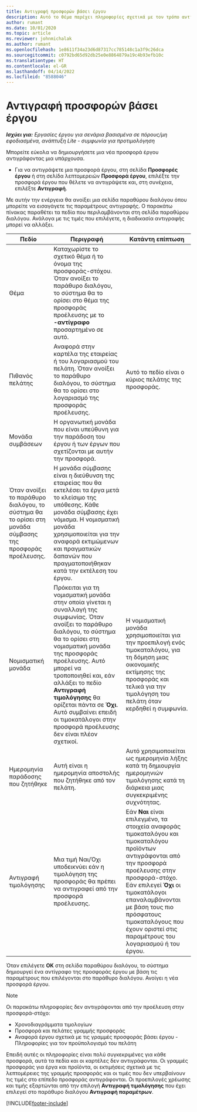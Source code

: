 ```yaml
---
title: Αντιγραφή προσφορών βάσει έργου
description: Αυτό το θέμα παρέχει πληροφορίες σχετικά με τον τρόπο αντιγραφής προσφορών έργου στο Project Operations.
author: rumant
ms.date: 10/01/2020
ms.topic: article
ms.reviewer: johnmichalak
ms.author: rumant
ms.openlocfilehash: 1e8611f34a23d6d87317cc785148c1a3f9c26dca
ms.sourcegitcommit: c0792bd65d92db25e0e8864879a19c4b93efb10c
ms.translationtype: HT
ms.contentlocale: el-GR
ms.lasthandoff: 04/14/2022
ms.locfileid: "8588046"
---
```

# <a name="copy-project-based-quotes"></a>Αντιγραφή προσφορών βάσει έργου

_**Ισχύει για:** Εργασίες έργου για σενάρια βασισμένα σε πόρους/μη εφοδιασμένα, ανάπτυξη Lite - συμφωνία για προτιμολόγηση_

Μπορείτε εύκολα να δημιουργήσετε μια νέα προσφορά έργου αντιγράφοντας μια υπάρχουσα. 

- Για να αντιγράψετε μια προσφορά έργου, στη σελίδα **Προσφορές έργου** ή στη σελίδα λεπτομερειών **Προσφορά έργου**, επιλέξτε την προσφορά έργου που θέλετε να αντιγράψετε και, στη συνέχεια, επιλέξτε **Αντιγραφή**.

Με αυτήν την ενέργεια θα ανοίξει μια σελίδα παραθύρου διαλόγου όπου μπορείτε να εισαγάγετε τις παραμέτρους αντιγραφής. Ο παρακάτω πίνακας παραθέτει τα πεδία που περιλαμβάνονται στη σελίδα παραθύρου διαλόγου. Ανάλογα με τις τιμές που επιλέγετε, η διαδικασία αντιγραφής μπορεί να αλλάξει.

| **Πεδίο** | **Περιγραφή** | **Κατάντη επίπτωση** |
| --- | --- | --- |
| Θέμα | Καταχωρίστε το σχετικό θέμα ή το όνομα της προσφοράς-στόχου. Όταν ανοίξει το παράθυρο διαλόγου, το σύστημα θα το ορίσει στο θέμα της προσφοράς προέλευσης με το **-αντίγραφο** προσαρτημένο σε αυτό. | |
| Πιθανός πελάτης | Αναφορά στην καρτέλα της εταιρείας ή του λογαριασμού του πελάτη. Όταν ανοίξει το παράθυρο διαλόγου, το σύστημα θα το ορίσει στο λογαριασμό της προσφοράς προέλευσης. | Αυτό το πεδίο είναι ο κύριος πελάτης της προσφοράς. |
| Μονάδα συμβάσεων | Η οργανωτική μονάδα που είναι υπεύθυνη για την παράδοση του έργου ή των έργων που σχετίζονται με αυτήν την προσφορά.
Όταν ανοίξει το παράθυρο διαλόγου, το σύστημα θα το ορίσει στη μονάδα σύμβασης της προσφοράς προέλευσης. | Η μονάδα σύμβασης είναι η διεύθυνση της εταιρείας που θα εκτελέσει τα έργα μετά το κλείσιμο της υπόθεσης. Κάθε μονάδα σύμβασης έχει νόμισμα. Η νομισματική μονάδα χρησιμοποιείται για την αναφορά εκτιμώμενων και πραγματικών δαπανών που πραγματοποιήθηκαν κατά την εκτέλεση του έργου. |
| Νομισματική μονάδα | Πρόκειται για τη νομισματική μονάδα στην οποία γίνεται η συναλλαγή της συμφωνίας. Όταν ανοίξει το παράθυρο διαλόγου, το σύστημα θα το ορίσει στη νομισματική μονάδα της προσφοράς προέλευσης. Αυτό μπορεί να τροποποιηθεί και, εάν αλλάξει το πεδίο **Αντιγραφή τιμολόγησης** θα ορίζεται πάντα σε **Όχι**. Αυτό συμβαίνει επειδή οι τιμοκατάλογοι στην προσφορά προέλευσης δεν είναι πλέον σχετικοί. | Η νομισματική μονάδα χρησιμοποιείται για την προεπιλογή ενός τιμοκαταλόγου, για τη δόμηση μιας οικονομικής εκτίμησης της προσφοράς και τελικά για την τιμολόγηση του πελάτη όταν κερδηθεί η συμφωνία. |
| Ημερομηνία παράδοσης που ζητήθηκε | Αυτή είναι η ημερομηνία αποστολής που ζητήθηκε από τον πελάτη. | Αυτό χρησιμοποιείται ως ημερομηνία λήξης κατά τη δημιουργία ημερομηνιών τιμολόγησης κατά τη διάρκεια μιας συγκεκριμένης συχνότητας. |
| Αντιγραφή τιμολόγησης | Μια τιμή Ναι/Όχι υποδεικνύει εάν η τιμολόγηση της προσφοράς θα πρέπει να αντιγραφεί από την προσφορά προέλευσης. | Εάν **Ναι** είναι επιλεγμένο, τα στοιχεία αναφοράς τιμοκαταλόγου και τιμοκαταλόγου προϊόντων αντιγράφονται από την προσφορά προέλευσης στην προσφορά-στόχο. Εάν επιλεγεί **Όχι** οι τιμοκατάλογοι επαναλαμβάνονται με βάση τους πιο πρόσφατους τιμοκαταλόγους που έχουν οριστεί στις παραμέτρους του λογαριασμού ή του έργου. |

Όταν επιλέγετε **OK** στη σελίδα παραθύρου διαλόγου, το σύστημα δημιουργεί ένα αντίγραφο της προσφοράς έργου με βάση τις παραμέτρους που επιλέγονται στο παράθυρο διαλόγου. Ανοίγει η νέα προσφορά έργου. 

> [!NOTE]
> Οι παρακάτω πληροφορίες δεν αντιγράφονται από την προέλευση στην προσφορά-στόχο:
>
> - Χρονοδιαγράμματα τιμολογίων
> - Προσφορά και πελάτες γραμμής προσφοράς
> - Αναφορά έργου σχετικά με τις γραμμές προσφοράς βάσει έργου - Πληροφορίες για τον προϋπολογισμό του πελάτη
>
>Επειδή αυτές οι πληροφορίες είναι πολύ συγκεκριμένες για κάθε προσφορά, αυτά τα πεδία και οι καρτέλες δεν αντιγράφονται. Οι γραμμές προσφοράς για έργα και προϊόντα, οι εκτιμήσεις σχετικά με τις λεπτομέρειες της γραμμής προσφοράς και οι τιμές που δεν υπερβαίνουν τις τιμές στο επίπεδο προσφοράς αντιγράφονται. Οι προεπιλογές χρέωσης και τιμής εξαρτώνται από την επιλογή **Αντιγραφή τιμολόγησης** που έχει επιλεγεί στο παράθυρο διαλόγου **Αντιγραφή παραμέτρων**.


[!INCLUDE[footer-include](../includes/footer-banner.md)]